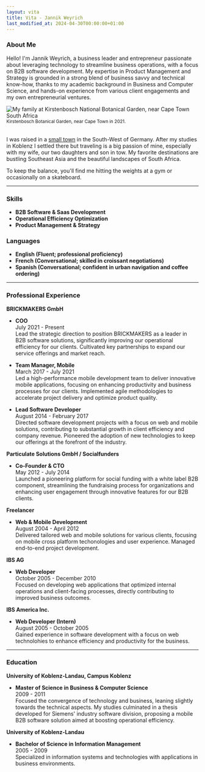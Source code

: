 ```yaml
---
layout: vita
title: Vita - Jannik Weyrich
last_modified_at: 2024-04-30T00:00:00+01:00
---
```


### About Me

Hello! I'm Jannik Weyrich, a business leader and entrepreneur passionate about leveraging technology to streamline business operations, with a focus on B2B software development. My expertise in Product Management and Strategy is grounded in a strong blend of business savvy and technical know-how, thanks to my academic background in Business and Computer Science, and hands-on experience from various client engagements and my own entrepreneurial ventures.

<img alt="My family at Kirstenbosch National Botanical Garden, near Cape Town South Africa" src="/img/weyrich_family_kirstenbosch_botanical_garden_2021.jpg">
<small>Kirstenbosch Botanical Garden, near Cape Town in 2021.</small>
<br>
<br>

I was raised in a [small town](https://de.wikipedia.org/wiki/Wolfersheim) in the South-West of Germany. After my studies in Koblenz I settled there but traveling is a big passion of mine, especially with my wife, our two daughters and son in tow. My favorite destinations are bustling Southeast Asia and the beautiful landscapes of South Africa.

To keep the balance, you'll find me hitting the weights at a gym or occasionally on a skateboard.

---

### Skills

- **B2B Software & Saas Development**
- **Operational Efficiency Optimization**
- **Product Management & Strategy**

### Languages

- **English (Fluent; professional proficiency)**
- **French (Conversational; skilled in croissant negotiations)**
- **Spanish (Conversational; confident in urban navigation and coffee ordering)**

---

### Professional Experience

**BRICKMAKERS GmbH**  
- **COO**  
July 2021 - Present  
Lead the strategic direction to position BRICKMAKERS as a leader in B2B software solutions, significantly improving our operational efficiency for our clients. Cultivated key partnerships to expand our service offerings and market reach.

- **Team Manager, Mobile**  
March 2017 - July 2021  
Led a high-performance mobile development team to deliver innovative mobile applications, focusing on enhancing productivity and business processes for our clients. Implemented agile methodologies to accelerate project delivery and optimize product quality.

- **Lead Software Developer**  
August 2014 - February 2017  
Directed software development projects with a focus on web and mobile solutions, contributing to substantial growth in client efficiency and company revenue. Pioneered the adoption of new technologies to keep our offerings at the forefront of the industry.

**Particulate Solutions GmbH / Socialfunders**  
- **Co-Founder & CTO**  
May 2012 - July 2014  
Launched a pioneering platform for social funding with a white label B2B component, streamlining the fundraising process for organizations and enhancing user engagement through innovative features for our B2B clients.

**Freelancer**  
- **Web & Mobile Development**  
August 2004 - April 2012  
Delivered tailored web and mobile solutions for various clients, focusing on mobile cross platform techonologies  and user experience. Managed end-to-end project development.

**IBS AG**  
- **Web Developer**  
October 2005 - December 2010  
Focused on developing web applications that optimized internal operations and client-facing processes, directly contributing to improved business outcomes.

**IBS America Inc.**  
- **Web Developer (Intern)**  
August 2005 - October 2005  
Gained experience in software development with a focus on web technolohies to enhance efficiency and productivity for the business.

---

### Education

**University of Koblenz-Landau, Campus Koblenz**  
- **Master of Science in Business & Computer Science**  
2009 - 2011  
Focused the convergence of technology and business, leaning slightly towards the technical aspects. My studies culminated in a thesis developed for Siemens' industry software division, proposing a mobile B2B software solution aimed at boosting operational efficiency.

**University of Koblenz-Landau**  
- **Bachelor of Science in Information Management**  
2005 - 2009  
Specialized in information systems and technologies with applications in business environments.

